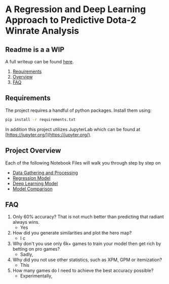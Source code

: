 # A Regression and Deep Learning Approach to Predictive Dota-2 Winrate Analysis

## Readme is a a WIP

A full writeup can be found [here](https://github.com/choldener/Dota_Winrate_Analysis/blob/master/Documents/The%20odds%20are%20with%20us.docx).
1. [Requirements](#requirements)		
2. [Overview](#overview)	
3. [FAQ](#faq)


## Requirements <a name="requirements"></a>
The project requires a handful of python packages. Install them using:
```bash
pip install -r requirements.txt
```
In addition this project utilizes JupyterLab which can be found at [https://jupyter.org/](https://jupyter.org/).
## Project Overview <a name="overview"></a>
Each of the following Notebook Files will walk you through step by step on 
* [Data Gathering and Processing](https://github.com/choldener/Dota_Winrate_Analysis/blob/master/Models/Data%20Processing.ipynb)
* [Regression Model](https://github.com/choldener/Dota_Winrate_Analysis/blob/master/Models/Logistical%20Regression.ipynb)
* [Deep Learning Model](https://github.com/choldener/Dota_Winrate_Analysis/blob/master/Models/Tensorflow.ipynb)
* [Model Comparison](https://github.com/choldener/Dota_Winrate_Analysis/blob/master/Models/Model%20Comparison.ipynb)


## FAQ <a name="faq"></a>
  1. Only 60% accuracy? That is not much better than predicting that radiant always wins.
        * Yes
  2. How did you generate similarities and plot the hero map?
        * I c
  3. Why don't you use only 6k+ games to train your model then get rich by betting on pro games?
        * Sadly, 
  4. Why did you not use other statistics, such as XPM, GPM or itemization?
        * This 
  5. How many games do I need to achieve the best accuracy possible?
        * Experimentally,
